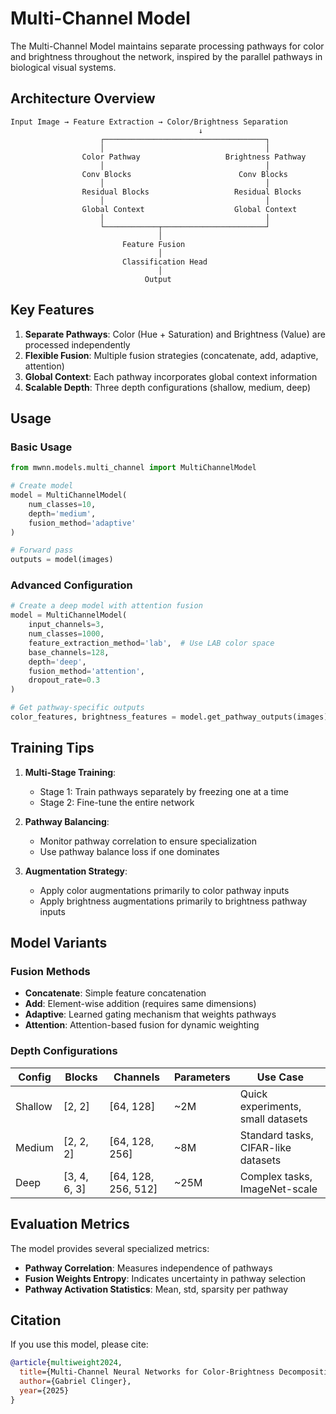 # Multi-Channel Model

The Multi-Channel Model maintains separate processing pathways for color and brightness throughout the network, inspired by the parallel pathways in biological visual systems.

## Architecture Overview

```
Input Image → Feature Extraction → Color/Brightness Separation
                                          ↓
                    ┌────────────────────────────────────┐
                    │                                    │
                Color Pathway                   Brightness Pathway
                    │                                    │
                Conv Blocks                        Conv Blocks
                    │                                    │
                Residual Blocks                   Residual Blocks
                    │                                    │
                Global Context                    Global Context
                    │                                    │
                    └────────────┬───────────────────────┘
                                 │
                         Feature Fusion
                                 │
                         Classification Head
                                 │
                              Output
```

## Key Features

1. **Separate Pathways**: Color (Hue + Saturation) and Brightness (Value) are processed independently
2. **Flexible Fusion**: Multiple fusion strategies (concatenate, add, adaptive, attention)
3. **Global Context**: Each pathway incorporates global context information
4. **Scalable Depth**: Three depth configurations (shallow, medium, deep)

## Usage

### Basic Usage

```python
from mwnn.models.multi_channel import MultiChannelModel

# Create model
model = MultiChannelModel(
    num_classes=10,
    depth='medium',
    fusion_method='adaptive'
)

# Forward pass
outputs = model(images)
```

### Advanced Configuration

```python
# Create a deep model with attention fusion
model = MultiChannelModel(
    input_channels=3,
    num_classes=1000,
    feature_extraction_method='lab',  # Use LAB color space
    base_channels=128,
    depth='deep',
    fusion_method='attention',
    dropout_rate=0.3
)

# Get pathway-specific outputs
color_features, brightness_features = model.get_pathway_outputs(images)
```

## Training Tips

1. **Multi-Stage Training**: 
   - Stage 1: Train pathways separately by freezing one at a time
   - Stage 2: Fine-tune the entire network

2. **Pathway Balancing**:
   - Monitor pathway correlation to ensure specialization
   - Use pathway balance loss if one dominates

3. **Augmentation Strategy**:
   - Apply color augmentations primarily to color pathway inputs
   - Apply brightness augmentations primarily to brightness pathway inputs

## Model Variants

### Fusion Methods

- **Concatenate**: Simple feature concatenation
- **Add**: Element-wise addition (requires same dimensions)
- **Adaptive**: Learned gating mechanism that weights pathways
- **Attention**: Attention-based fusion for dynamic weighting

### Depth Configurations

| Config | Blocks | Channels | Parameters | Use Case |
|--------|--------|----------|------------|----------|
| Shallow | [2, 2] | [64, 128] | ~2M | Quick experiments, small datasets |
| Medium | [2, 2, 2] | [64, 128, 256] | ~8M | Standard tasks, CIFAR-like datasets |
| Deep | [3, 4, 6, 3] | [64, 128, 256, 512] | ~25M | Complex tasks, ImageNet-scale |

## Evaluation Metrics

The model provides several specialized metrics:

- **Pathway Correlation**: Measures independence of pathways
- **Fusion Weights Entropy**: Indicates uncertainty in pathway selection
- **Pathway Activation Statistics**: Mean, std, sparsity per pathway

## Citation

If you use this model, please cite:
```bibtex
@article{multiweight2024,
  title={Multi-Channel Neural Networks for Color-Brightness Decomposition},
  author={Gabriel Clinger},
  year={2025}
}
```